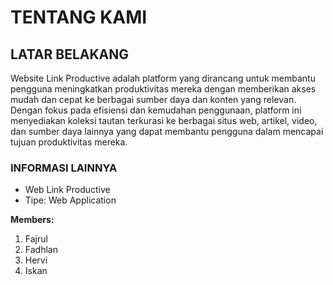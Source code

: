 # TENTANG KAMI

## LATAR BELAKANG

Website Link Productive adalah platform yang dirancang untuk membantu pengguna meningkatkan produktivitas mereka dengan memberikan akses mudah dan cepat ke berbagai sumber daya dan konten yang relevan. Dengan fokus pada efisiensi dan kemudahan penggunaan, platform ini menyediakan koleksi tautan terkurasi ke berbagai situs web, artikel, video, dan sumber daya lainnya yang dapat membantu pengguna dalam mencapai tujuan produktivitas mereka.

### INFORMASI LAINNYA

- Web Link Productive
- Tipe: Web Application

**Members:**

1. Fajrul
2. Fadhlan
3. Hervi
4. Iskan

